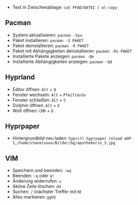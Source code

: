 - Text in Zwischenablage: `cat PFAD/DATEI | wl-copy`

## Pacman
- System aktualisieren: `pacman -Syu`
- Paket installieren: `pacman -S PAKET`
- Paket deinstallieren: `pacman -R PAKET`
- Paket mit Abhängigkeiten deinstallieren: `pacman -Rs PAKET`
- Installierte Pakete anzeigen: `pacman -Qe`
- Installierte Abhängigkeiten anzeigen: `pacman -Qd`

## Hyprland
- Editor öffnen: `Alt` + `Q`
- Fenster wechseln: `Alt` + `Pfeiltaste`
- Fenster schließen: `Alt` + `C`
- Dolphin öffnen: `Alt` + `E`
- Wofi öffnen: `CMD` + `D`

## Hyprpaper
- Hintergrundbild neu laden: `hyprctl hyprpaper reload eDP-1,/home/chanelxoxo/Bilder/bg/apothekerin_3.jpg`

## VIM
- Speichern und beenden: `:wq`
- Beenden: `:q` oder `q!`
- Änderung widerrufen: `u`
- Aktive Zeile löschen: `dd`
- Suchen: `/` (nächster Treffer mit `N`)
- Alles markieren: `ggVG`
